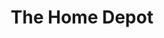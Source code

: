 ---
title: "The Home Depot"
url: /las-vegas/the-home-depot-s-fort-apache-road/
shop: doityourself
---